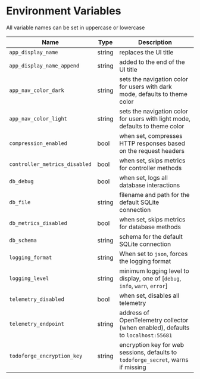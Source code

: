 # Environment Variables

All variable names can be set in uppercase or lowercase

| Name                          | Type   | Description                                                                       |
|-------------------------------|--------|-----------------------------------------------------------------------------------|
| `app_display_name`            | string | replaces the UI title                                                             |
| `app_display_name_append`     | string | added to the end of the UI title                                                  |
| `app_nav_color_dark`          | string | sets the navigation color for users with dark mode, defaults to theme color       |
| `app_nav_color_light`         | string | sets the navigation color for users with light mode, defaults to theme color      |
| `compression_enabled`         | bool   | when set, compresses HTTP responses based on the request headers                  |
| `controller_metrics_disabled` | bool   | when set, skips metrics for controller methods                                    |
| `db_debug`                    | bool   | when set, logs all database interactions                                          |
| `db_file`                     | string | filename and path for the default SQLite connection                               |
| `db_metrics_disabled`         | bool   | when set, skips metrics for database methods                                      |
| `db_schema`                   | string | schema for the default SQLite connection                                          |
| `logging_format`              | string | When set to `json`, forces the logging format                                     |
| `logging_level`               | string | minimum logging level to display, one of [`debug`, `info`, `warn`, `error`]       |
| `telemetry_disabled`          | bool   | when set, disables all telemetry                                                  |
| `telemetry_endpoint`          | string | address of OpenTelemetry collector (when enabled), defaults to `localhost:55681`  |
| `todoforge_encryption_key`    | string | encryption key for web sessions, defaults to `todoforge_secret`, warns if missing |

